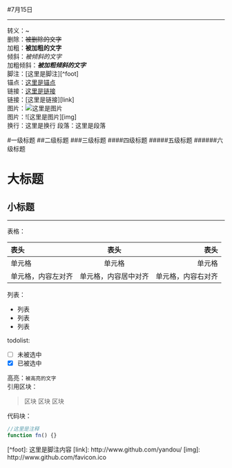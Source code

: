 #7月15日

---

转义：\~  
删除：~~被删除的文字~~  
加粗：**被加粗的文字**  
倾斜：*被倾斜的文字*  
加粗倾斜：***被加粗倾斜的文字***  
脚注：[这里是脚注][^foot]  
锚点：[这里是锚点](#anchor)  
链接：[这里是链接](http://www.github.com/yandou/)  
链接：[这里是链接][link]  
图片：![这里是图片](http://www.github.com/favicon.ico)  
图片：![这里是图片][img]  
换行：这里是换行
段落：这里是段落

#一级标题
##二级标题
###三级标题
####四级标题
#####五级标题
######六级标题

大标题
=
小标题
-

---

表格：

|表头|表头|表头|
|:---|:---:|---:|
|单元格|单元格|单元格|
|单元格，内容左对齐|单元格，内容居中对齐|单元格，内容右对齐|

列表：  
- 列表
- 列表
- 列表

todolist:  
- [ ] 未被选中
- [x] 已被选中

高亮：`被高亮的文字`  
引用区块：

> 区块
> 区块
> 区块

代码块：   
```javascript
//这里是注释
function fn() {}
```

<div id="anchor"></div>
[^foot]: 这里是脚注内容
[link]: http://www.github.com/yandou/
[img]: http://www.github.com/favicon.ico
